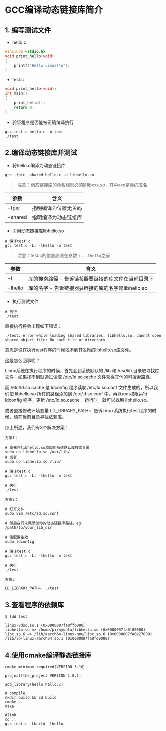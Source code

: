 # GCC编译动态链接库简介

## 1. 编写测试文件
* hello.c

```C
#include <stdio.h>
void print_hello(void)
{
    printf("Hello Linux!\n");
}

```

* test.c

```C
void print_hello(void);
int main()
{
    print_hello();
    return 0;
}

```

* 验证程序是否能被正确编译执行

```shell
gcc test.c hello.c -o test
./test
```

## 2.编译动态链接库并测试

* 将hello.c编译为动态链接库

```shell
gcc -fpic -shared hello.c -o libhello.so
```

> 注意：动态链接库的命名规则必须是libxxx.so，其中xxx是你的库名

|参数|含义|
|----|----|
|-fpic|指明编译为位置无关码|
|-shared|指明编译为动态链接库|


* 引用动态链接库libhello.so

```shell
# 编译test.c
gcc test.c -L. -lhello -o test
```
> 注意：test.c的位置必须在参数```-L. -lhello```之前

|参数|含义|
|----|----|
|-L.|库的搜索路径 - 告诉链接器要链接的库文件在当前目录下|
|-lhello|库的名字 - 告诉链接器要链接的库的名字是libhello.so|

* 执行测试文件

```shell
# 执行
./test
```

直接执行将会出现如下错误：

```shell
./test: error while loading shared libraries: libhello.so: cannot open shared object file: No such file or directory
```

意思是说在执行test程序的时候找不到其依赖的libhello.so库文件。

这是怎么回事呢？

Linux系统在执行程序的时候，首先会到系统默认的 /lib 和 /usr/lib 目录取寻找库文件；如果找不到就通过读取 /etc/ld.so.cache 文件获得其他的可搜索路径。

而 /etc/ld.so.cache 是 ldconfig 程序读取 /etc/ld.so.conf 文件生成的，所以我们把 libhello.so 所在的路径添加到 /etc/ld.so.conf 中，再以root权限运行 ldconfig 程序，更新 /etc/ld.so.cache ，运行时，就可以找到 libhello.so。

或者直接修改环境变量 LD_LIBRARY_PATH=. 告诉Linux系统执行test程序的时候，请在当前目录寻找依赖库。

综上所述，我们有3个解决方案：

```方案1：```

```shell
# 首先将libhello.so添加到系统默认库搜索目录
sudo cp libhello.so /usr/lib/
# 或者
sudo cp libhello.so /lib/

# 编译test.c
gcc test.c -L. -lhello -o test

# 执行
./test
```

```方案2：```

```shell
# 打开文件
sudo vim /etc/ld.so.conf

# 然后在其末尾添加你的动态链接库路径，eg:
/path/to/your_lib_dir

# 使配置生效
sudo ldconfig

# 编译test.c
gcc test.c -L. -lhello -o test

# 执行
./test
```


```方案3```

```shell
LD_LIBRARY_PATH=. ./test
```



## 3.查看程序的依赖库

```shell
$ ldd test

linux-vdso.so.1 (0x0000007fa0ffb000)
libhello.so => /home/pi/mydata/libhello.so (0x0000007fa0f80000)
libc.so.6 => /lib/aarch64-linux-gnu/libc.so.6 (0x0000007fa0e27000)
/lib/ld-linux-aarch64.so.1 (0x0000007fa0fd0000)
```

## 4.使用cmake编译静态链接库

```camke
cmake_minimum_required(VERSION 3.10)

project(the_project VERSION 1.0.1)

add_library(hello hello.c)
```

```shell
# compile
mkdir build && cd build
cmake ..
make

#link
cd ..
gcc test.c -Lbuild -lhello
```